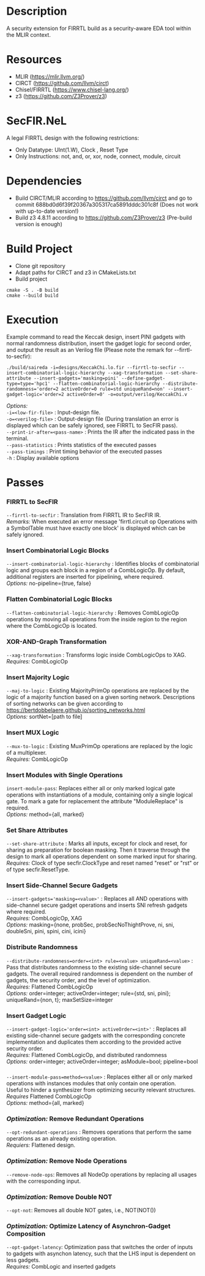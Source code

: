 # Description
A security extension for FIRRTL build as a security-aware EDA tool within the MLIR context.

# Resources
- MLIR (https://mlir.llvm.org/)
- CIRCT (https://github.com/llvm/circt)
- Chisel/FIRRTL (https://www.chisel-lang.org/)
- z3 (https://github.com/Z3Prover/z3)

# SecFIR.NeL
A legal FIRRTL design with the following restrictions:
- Only Datatype: UInt(1.W), Clock , Reset Type
- Only Instructions: not, and, or, xor, node, connect, module, circuit

# Dependencies
- Build CIRCT/MLIR according to https://github.com/llvm/circt and go to commit 688bd0d6f39f20367a305317ca5891dddc301c8f (Does not work with up-to-date version!) 
- Build z3 4.8.11 according to https://github.com/Z3Prover/z3 (Pre-build version is enough)

# Build Project
- Clone git repository
- Adapt paths for CIRCT and z3 in CMakeLists.txt
- Build project
```
cmake -S . -B build
cmake --build build
```

# Execution
Example command to read the Keccak design, insert PINI gadgets with normal randomness distribution, insert the gadget logic for second order, and output the result as an Verilog file (Please note the remark for --firrtl-to-secfir):
```
./build/saireda -i=designs/KeccakChi.lo.fir --firrtl-to-secfir --insert-combinatorial-logic-hierarchy --xag-transformation --set-share-attribute --insert-gadgets='masking=pini' --define-gadget-type=type='hpc1' --flatten-combinatorial-logic-hierarchy --distribute-randomness='order=2 activeOrder=0 rule=std uniqueRand=non' --insert-gadget-logic='order=2 activeOrder=0' -o=output/verilog/KeccakChi.v
```
*Options:* \
`-i=<low-fir-file>` : Input-design file. \
`-o=<verilog-file>` : Output-design file (During translation an error is displayed which can be safely ignored, see FIRRTL to SecFIR pass). \
`--print-ir-after=<pass-name>` : Prints the IR after the indicated pass in the terminal.\
`--pass-statistics` : Prints statistics of the executed passes \
`--pass-timings` : Print timing behavior of the executed passes \
`-h` : Display available options

# Passes
### FIRRTL to SecFIR
`--firrtl-to-secfir` : Translation from FIRRTL IR to SecFIR IR.\
*Remarks:* When executed an error message 'firrtl.circuit op Operations with a SymbolTable must have exactly one block' is displayed which can be safely ignored.

### Insert Combinatorial Logic Blocks
`--insert-combinatorial-logic-hierarchy` : Identifies blocks of combinatorial logic and groups each block in a region of a CombLogicOp. By default, additional registers are inserted for pipelining, where required. \
*Options:* no-pipeline={true, false} 

### Flatten Combinatorial Logic Blocks
`--flatten-combinatorial-logic-hierarchy` : Removes CombLogicOp operations by moving all operations from the inside region to the region where the CombLogicOp is located.

### XOR-AND-Graph Transformation
`--xag-transformation` : Transforms logic inside CombLogicOps to XAG.\
*Requires:* CombLogicOp

### Insert Majority Logic
`--maj-to-logic` : Existing MajorityPrimOp operations are replaced by the logic of a majority function based on a given sorting network. Descriptions of sorting networks can be given according to https://bertdobbelaere.github.io/sorting_networks.html \
*Options:* sortNet=[path to file]

### Insert MUX Logic
`--mux-to-logic` : Existing MuxPrimOp operations are replaced by the logic of a multiplexer. \
*Requires:* CombLogicOp

### Insert Modules with Single Operations
`insert-module-pass`: Replaces either all or only marked logical gate operations with instantiations of a module, containing only a single logical gate. To mark a gate for replacement the attribute "ModuleReplace" is required. \
*Options:* method={all, marked}

### Set Share Attributes
`--set-share-attribute` : Marks all inputs, except for clock and reset, for sharing as preparation for boolean masking. Then it traverse through the design to mark all operations dependent on some marked input for sharing.\
*Requires:* Clock of type secfir.ClockType and reset named "reset" or "rst" or of type secfir.ResetType.

### Insert Side-Channel Secure Gadgets
`--insert-gadgets='masking=<value>'` : Replaces all AND operations with side-channel secure gadget operations and inserts SNI refresh gadgets where required. \
*Requires:* CombLogicOp, XAG \
*Options:* masking={none, probSec, probSecNoThightProve, ni, sni, doubleSni, pini, spini, cini, icini} 

### Distribute Randomness
`--distribute-randomness=order=<int> rule=<value> uniqueRand=<value>` : Pass that distributes randomness to the existing side-channel secure gadgets. The overall required randomness is dependent on the number of gadgets, the security order, and the level of optimization.\
*Requires:* Flattened CombLogicOp\
*Options:* order=integer; activeOrder=integer; rule={std, sni, pini}; uniqueRand={non, t}; maxSetSize=integer

### Insert Gadget Logic
`--insert-gadget-logic='order=<int> activeOrder=<int>'` : Replaces all existing side-channel secure gadgets with the corresponding concrete implementation and duplicates them according to the provided active security order. \
*Requires:* Flattened CombLogicOp, and distributed randomness\
*Options:* order=integer; activeOrder=integer; asModule=bool; pipeline=bool

### 
`--insert-module-pass=method=<value>` :
Replaces either all or only marked operations with instances 
modules that only contain one operation. \
Useful to hinder a synthesizer from optimizing security relevant
structures.\
*Requires* Flattened CombLogicOp \
*Options:* method={all, marked}

### *Optimization:* Remove Redundant Operations 
`--opt-redundant-operations` : Removes operations that perform the same operations as an already existing operation.\
*Requiers:* Flattened design.

### *Optimization:* Remove Node Operations
`--remove-node-ops`: Removes all NodeOp operations by replacing all usages with the corresponding input.

### *Optimization:* Remove Double NOT
`--opt-not`: Removes all double NOT gates, i.e., NOT(NOT())

### *Optimization:* Optimize Latency of Asynchron-Gadget Composition
`--opt-gadget-latency`: Optimization pass that switches the order of inputs to gadgets with asynchon latency, such that the LHS input is dependent on less gadgets. \
*Requires:* CombLogic and inserted gadgets

